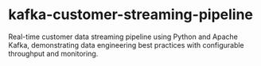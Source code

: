 # kafka-customer-streaming-pipeline
Real-time customer data streaming pipeline using Python and Apache Kafka, demonstrating data engineering best practices with configurable throughput and monitoring.
